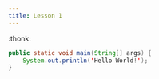 ```yaml
---
title: Lesson 1
---
```


:thonk:

```java
public static void main(String[] args) {
	System.out.println('Hello World!');
}
```